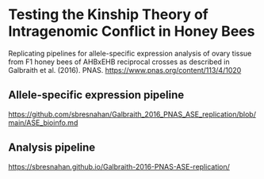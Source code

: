 # Testing the Kinship Theory of Intragenomic Conflict in Honey Bees
Replicating pipelines for allele-specific expression analysis of ovary tissue from F1 honey bees of AHBxEHB reciprocal crosses as described in Galbraith et al. (2016). PNAS. https://www.pnas.org/content/113/4/1020

## Allele-specific expression pipeline
https://github.com/sbresnahan/Galbraith_2016_PNAS_ASE_replication/blob/main/ASE_bioinfo.md

## Analysis pipeline
https://sbresnahan.github.io/Galbraith-2016-PNAS-ASE-replication/
